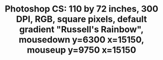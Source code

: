 ---
ee_id: '80'
site: '1'
type: '2'
long_id: 2011-008 Photoshop CS
url: 2011-008-photoshop-cs
title: 'Photoshop CS: 110 by 72 inches, 300 DPI, RGB, square pixels, default gradient
  "Russell''s Rainbow", mousedown y=6300 x=15150, mouseup y=9750 x=15150'
year: '2011'
medium: Chromogenic print
commission:
dims: '110 x 72 inches '
pitch:
ps:
live_url:
related:
youtube:
imgs: photoshop-cs-2011-008-full-cropped-database-AR.jpg
subheading:
display_year: '2011'
download:
add_credit:
add_credits:
related_code:
layout: things-i-made
---
